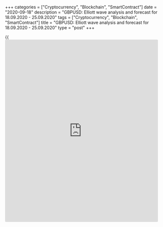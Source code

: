 +++
categories = ["Cryptocurrency", "Blockchain", "SmartContract"]
date = "2020-09-18"
description = "GBPUSD: Elliott wave analysis and forecast for 18.09.2020 - 25.09.2020"
tags = ["Cryptocurrency", "Blockchain", "SmartContract"]
title = "GBPUSD: Elliott wave analysis and forecast for 18.09.2020 - 25.09.2020"
type = "post"
+++

{{<iframe id="large-banner" src="https://www.bounty.group/#slide=28.0" width="100%" height="600" scrolling="no" style="border: 0px solid rgb(216, 221, 230); border-radius: 3px;">}}

2020-09-18

2020-09-18

GBPUSD: Elliott wave analysis and forecast for 18.09.2020 –
25.09.2020Alex Geuta

 **Main scenario:** consider long positions from corrections above the
level of 1.2757 with a target of 1.3196 – 1.3481.

 **Alternative scenario:** breakout and consolidation below the level of
1.2757 will allow the pair to continue declining to the levels of 1.2489
– 1.2244.

 **Analysis:** Presumably, the first wave of larger degree (1) continues
developing on the [daily](https://www.fintecher.org/2020/03/03/forex-trading-daily-strategy/) time frame, with wave 3 of (3) formed inside. A
local correction is forming as the fourth wave 4 of (3) on the H4 time
frame. On the H1 time frame, presumably wave a of 4 of smaller degree
has formed and an ascending correction is forming as wave b of 4. If the
presumption is correct, the pair will continue to rise to the levels
1.3196 – 1.3481. The level of 1.2757 is critical in this scenario as the
breakout will enable the pair to continue declining to the levels of
1.2489 – 1.2244.

* * *

* * *

* * *

P.S. Did you like my article? Share it in social networks: it will be
the best “thank you" :)

Ask me questions and comment below. I’ll be glad to answer your
questions and give necessary explanations.

 **Useful links:**

  * I recommend trying to trade with a reliable broker [here][1]. The system allows you to trade by yourself or copy successful traders from all across the globe.
  * Use my promo-code BLOG for getting deposit bonus 50% on LiteForex platform. Just enter this code in the appropriate field while [depositing][2] your trading account.
  * Telegram chat for traders: <t.me/liteforexengchat>. We are sharing the signals and trading experience
  * Telegram channel with high-quality analytics, Forex reviews, training articles, and other useful things for traders <t.me/liteforex>

## Price chart of GBPUSD in real time mode

The content of this article reflects the author’s opinion and does not
necessarily reflect the official position of LiteForex. The material
published on this page is provided for informational purposes only and
should not be considered as the provision of investment advice for the
purposes of Directive 2004/39/EC.

Rate this article:

{{value}}

( {{count}} {{title}} )

   1. my.liteforex.com/?category=analysts-opinions&slug=gbpusd-elliott-wave-analysis-and-forecast-for-18092020-25092020&openPopup=%2Fregistration%2Fpopup&utm_source=blog&utm_medium=article&utm_campaign=bonus
   2. my.liteforex.com/deposit/?category=analysts-opinions&slug=gbpusd-elliott-wave-analysis-and-forecast-for-18092020-25092020&promo_code=BLOG&utm_source=blog&utm_medium=article&utm_campaign=bonus
